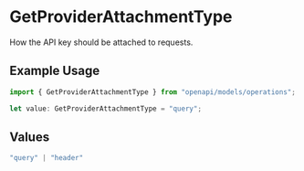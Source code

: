 # GetProviderAttachmentType

How the API key should be attached to requests.

## Example Usage

```typescript
import { GetProviderAttachmentType } from "openapi/models/operations";

let value: GetProviderAttachmentType = "query";
```

## Values

```typescript
"query" | "header"
```